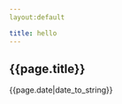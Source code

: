 ```yaml
---
layout:default

title: hello
---
```


<h2>{{page.title}}</h2>

<p>{{page.date|date_to_string}}</p>